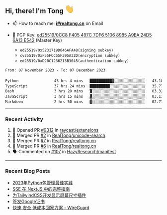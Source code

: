 ## Hi, there! I'm Tong <img src="https://raw.githubusercontent.com/realtong/realtong/main/wave.gif" width="30px">


- 📫 How to reach me: **[i#realtong.cn](mailto:i@realtong.cn)** on Email
- 🔑 PGP Key: [ed25519/0CC8 F405 497C 7DF6 5106 8985 A9EA 24D5 6A13 E542](https://github.com/RealTong.gpg) (Master Key)
  
  - `ed25519/0x5231719D046AFA48(signing subkey)`
  - `cv25519/0xF55FCC55F395A32D(encryption subkey)`
  - `ed25519/0xD20C1236213B3045(authentication subkey)`

<!--START_SECTION:waka-->

```txt
From: 07 November 2023 - To: 07 December 2023

Python                45 hrs 4 mins   ██████████▓░░░░░░░░░░░░░░   43.10 %
TypeScript            37 hrs 24 mins  █████████░░░░░░░░░░░░░░░░   35.77 %
Bash                  3 hrs 28 mins   ▓░░░░░░░░░░░░░░░░░░░░░░░░   03.32 %
JavaScript            3 hrs 15 mins   ▓░░░░░░░░░░░░░░░░░░░░░░░░   03.11 %
Markdown              2 hrs 50 mins   ▓░░░░░░░░░░░░░░░░░░░░░░░░   02.71 %
```

<!--END_SECTION:waka-->

---
### Recent Activity

<!--START_SECTION:activity-->
1. 💪 Opened PR [#9312](https://github.com/raycast/extensions/pull/9312) in [raycast/extensions](https://github.com/raycast/extensions)
2. 🎉 Merged PR [#2](https://github.com/RealTong/unicode-search/pull/2) in [RealTong/unicode-search](https://github.com/RealTong/unicode-search)
3. 🎉 Merged PR [#7](https://github.com/RealTong/realtong.cn/pull/7) in [RealTong/realtong.cn](https://github.com/RealTong/realtong.cn)
4. 🎉 Merged PR [#6](https://github.com/RealTong/realtong.cn/pull/6) in [RealTong/realtong.cn](https://github.com/RealTong/realtong.cn)
5. 🗣 Commented on [#107](https://github.com/HazyResearch/manifest/issues/107#issuecomment-1716994694) in [HazyResearch/manifest](https://github.com/HazyResearch/manifest)
<!--END_SECTION:activity-->

---
### Recent Blog Posts
<!-- BLOG-POST-LIST:START -->
- [2023年Python包管理最佳实践](https://www.realtong.cn/blog/poetry)
- [SSE 在 NextJS 中的完整指南](https://www.realtong.cn/blog/nextjs&sse)
- [为TailwindCSS开发显示屏幕尺寸插件](https://www.realtong.cn/blog/tailwindcssplugin)
- [签发Google证书](https://www.realtong.cn/blog/auto-issue-google-public-certificates-using-acmedotsh)
- [快速 安全 低成本回家方案 - WireGuard](https://www.realtong.cn/blog/8)
<!-- BLOG-POST-LIST:END -->

